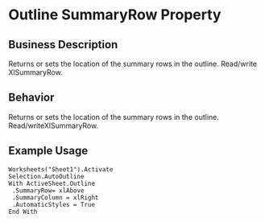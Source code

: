 # Outline SummaryRow Property

## Business Description
Returns or sets the location of the summary rows in the outline. Read/write XlSummaryRow.

## Behavior
Returns or sets the location of the summary rows in the outline.   Read/writeXlSummaryRow.

## Example Usage
```vba
Worksheets("Sheet1").Activate 
Selection.AutoOutline 
With ActiveSheet.Outline 
 .SummaryRow= xlAbove 
 .SummaryColumn = xlRight 
 .AutomaticStyles = True 
End With
```